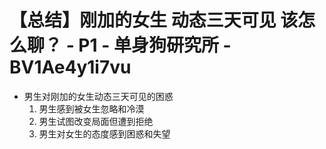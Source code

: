 # 【总结】刚加的女生 动态三天可见 该怎么聊？ - P1 - 单身狗研究所 - BV1Ae4y1i7vu

-   男生对刚加的女生动态三天可见的困惑
    1.  男生感到被女生忽略和冷漠
    2.  男生试图改变局面但遭到拒绝
    3.  男生对女生的态度感到困惑和失望